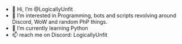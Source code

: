 - 👋 Hi, I’m @LogicallyUnfit
- 👀 I’m interested in Programming, bots and scripts revolving around Discord, WoW and random PhP things.
- 🌱 I’m currently learning Python
- 📫 reach me on Discord: LogicallyUnfit
